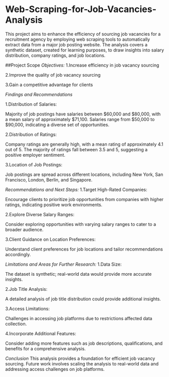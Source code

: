 # Web-Scraping-for-Job-Vacancies-Analysis
This project aims to enhance the efficiency of sourcing job vacancies for a recruitment agency by employing web scraping tools to automatically extract data from a major job posting website. The analysis covers a synthetic dataset, created for learning purposes, to draw insights into salary distribution, company ratings, and job locations.


##Project Scope
*Objectives:*
1.Increase efficiency in job vacancy sourcing

2.Improve the quality of job vacancy sourcing

3.Gain a competitive advantage for clients

*Findings and Recommendations*

1.Distribution of Salaries:

Majority of job postings have salaries between $60,000 and $80,000, with a mean salary of approximately $71,100.
Salaries range from $50,000 to $90,000, indicating a diverse set of opportunities.

2.Distribution of Ratings:

Company ratings are generally high, with a mean rating of approximately 4.1 out of 5.
The majority of ratings fall between 3.5 and 5, suggesting a positive employer sentiment.

3.Location of Job Postings:

Job postings are spread across different locations, including New York, San Francisco, London, Berlin, and Singapore.

*Recommendations and Next Steps:*
1.Target High-Rated Companies:

Encourage clients to prioritize job opportunities from companies with higher ratings, indicating positive work environments.

2.Explore Diverse Salary Ranges:

Consider exploring opportunities with varying salary ranges to cater to a broader audience.

3.Client Guidance on Location Preferences:

Understand client preferences for job locations and tailor recommendations accordingly.

*Limitations and Areas for Further Research:*
1.Data Size:

The dataset is synthetic; real-world data would provide more accurate insights.

2.Job Title Analysis:

A detailed analysis of job title distribution could provide additional insights.

3.Access Limitations:

Challenges in accessing job platforms due to restrictions affected data collection.

4.Incorporate Additional Features:

Consider adding more features such as job descriptions, qualifications, and benefits for a comprehensive analysis.

*Conclusion*
This analysis provides a foundation for efficient job vacancy sourcing. Future work involves scaling the analysis to real-world data and addressing access challenges on job platforms.
